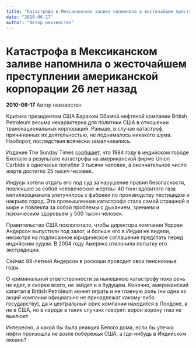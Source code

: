 ```yaml
---
title: "Катастрофа в Мексиканском заливе напомнила о жесточайшем преступлении американской корпорации 26 лет назад"
date: "2010-06-17"
author: "Автор неизвестен"
---
```


# Катастрофа в Мексиканском заливе напомнила о жесточайшем преступлении американской корпорации 26 лет назад

**2010-06-17** Автор неизвестен

Критика президентом США Бараком Обамой нефтяной компании British Petroleum весьма нехарактерна для политики США в отношении транснациональных корпораций. Раньше, в случае катастроф, причиненных их деятельностью, не поднималось никакого шума. Наоборот, последствия всячески замалчивались.

Издание The Sunday Times [сообщает](http://www.timesonline.co.uk/tol/news/environment/article7148990.ece), что 1984 году в индийском городе Бхопале в результате катастрофы на американской фирме Union Carbide в одночасье погибли 3 тысячи человек, а окончательное число жертв достигло 25 тысяч человек.

Индусы хотели отдать его под суд за нарушение правил безопасности, повлекшее за собой человеческие жертвы: 40 тонн ядовитого газа метилизоцианата улетучилось с фабрики по производству пестицидов и накрыло город. Эта промышленная катастрофа стала самой страшной в мире и повлекла за собой проблемы с дыханием, зрением и психическим здоровьем у 500 тысяч человек.

Правительство США похлопотало, чтобы директора компании Уоррен Андерсон выпустили под залог, и больше его в Индии не видели, несмотря на подписанное юридическое соглашение предстать перед индийским судом. В 2004 году Америка отклонила попытку его экстрадиции.

Сейчас 89-летний Андерсон в роскоши проводит свои пенсионные годы.

О криминальной ответственности за нынешнюю катастрофу пока речь не идет, и скорее всего, не зайдет и в будущем. Конечно, американский капитал в British Petroleum может играть и не главную роль (ни одна из акций компании официально не принадлежат какому-либо государству), да и центральный офис компании находится в Лондоне, а не в США, но в народе в таких случаях говорят: ворон ворону глаз не выклюет.

Интересно, а какой бы была реакция Белого дома, если бы утечка нефти произошла не возле побережья США, а где-нибудь в Индийском океане?